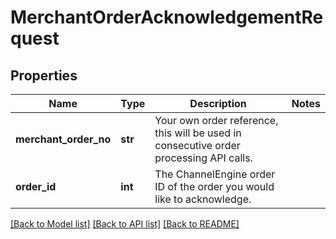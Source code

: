 # MerchantOrderAcknowledgementRequest

## Properties
Name | Type | Description | Notes
------------ | ------------- | ------------- | -------------
**merchant_order_no** | **str** | Your own order reference, this will be used in consecutive order processing API calls. | 
**order_id** | **int** | The ChannelEngine order ID of the order you would like to acknowledge. | 

[[Back to Model list]](../README.md#documentation-for-models) [[Back to API list]](../README.md#documentation-for-api-endpoints) [[Back to README]](../README.md)

